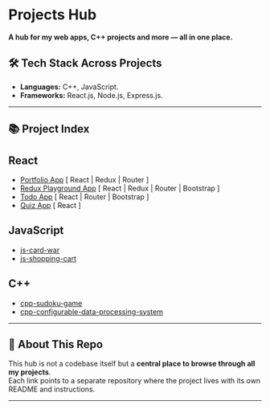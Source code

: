 # Projects Hub

**A hub for my web apps, C++ projects and more — all in one place.**

## 🛠️ Tech Stack Across Projects
- **Languages:** C++, JavaScript.
- **Frameworks:** React.js, Node.js, Express.js.

---

## 📚 Project Index

## React
- [Portfolio App](https://github.com/ahz777/react-portfolio-app) [ React | Redux | Router ]
- [Redux Playground App](https://github.com/ahz777/react-redux-playground-app) [ React | Redux | Router | Bootstrap ]
- [Todo App](https://github.com/ahz777/react-todo-app) [ React | Router | Bootstrap ]
- [Quiz App](https://github.com/ahz777/react-quiz-app) [ React ]

## JavaScript
- [js-card-war](https://github.com/ahz777/js-card-war)
- [js-shopping-cart](https://github.com/ahz777/js-shopping-cart)

## C++
- [cpp-sudoku-game](https://github.com/ahz777/cpp-sudoku-game)
- [cpp-configurable-data-processing-system](https://github.com/ahz777/cpp-configurable-data-processing-system)

---

## 🚀 About This Repo
This hub is not a codebase itself but a **central place to browse through all my projects**.  
Each link points to a separate repository where the project lives with its own README and instructions.

---

